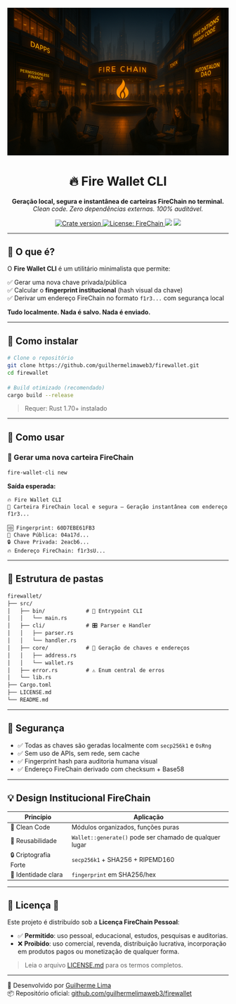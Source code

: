 <p align="center">
  <img src="assets/banner.png" alt="Fire Wallet CLI Banner" />
</p>

<h1 align="center">🔥 Fire Wallet CLI</h1>
<p align="center">
  <strong>Geração local, segura e instantânea de carteiras FireChain no terminal.</strong><br />
  <em>Clean code. Zero dependências externas. 100% auditável.</em>
</p>

<p align="center">
  <a href="https://crates.io/crates/fire-wallet-cli">
    <img src="https://img.shields.io/crates/v/fire-wallet-cli?style=for-the-badge&color=firebrick" alt="Crate version" />
  </a>
  <a href="https://github.com/guilhermelimaweb3/firewallet/blob/main/LICENSE.md">
    <img src="https://img.shields.io/badge/license-FireChain-red?style=for-the-badge" alt="License: FireChain" />
  </a>
  <img src="https://img.shields.io/badge/clean%20code-✓-blue?style=for-the-badge" />
  <img src="https://img.shields.io/badge/f1r3%20address-supported-orange?style=for-the-badge" />
</p>

---

## 🚀 O que é?

O **Fire Wallet CLI** é um utilitário minimalista que permite:

✅ Gerar uma nova chave privada/pública  
✅ Calcular o **fingerprint institucional** (hash visual da chave)  
✅ Derivar um endereço FireChain no formato `f1r3...` com segurança local

**Tudo localmente. Nada é salvo. Nada é enviado.**

---

## 🔧 Como instalar

```bash
# Clone o repositório
git clone https://github.com/guilhermelimaweb3/firewallet.git
cd firewallet

# Build otimizado (recomendado)
cargo build --release
```

> Requer: Rust 1.70+ instalado

---

## 🧪 Como usar

### 🧬 Gerar uma nova carteira FireChain

```bash
fire-wallet-cli new
```

**Saída esperada:**

```
🔥 Fire Wallet CLI
🔐 Carteira FireChain local e segura — Geração instantânea com endereço f1r3...

🆔 Fingerprint: 60D7EBE61FB3
🧠 Chave Pública: 04a17d...
🔒 Chave Privada: 2eacb6...
🔥 Endereço FireChain: f1r3sU...
```

---

## 🧠 Estrutura de pastas

```txt
firewallet/
├── src/
│   ├── bin/             # 🧭 Entrypoint CLI
│   │   └── main.rs
│   ├── cli/             # 🎛️ Parser e Handler
│   │   ├── parser.rs
│   │   └── handler.rs
│   ├── core/            # 🔐 Geração de chaves e endereços
│   │   ├── address.rs
│   │   └── wallet.rs
│   ├── error.rs         # ⚠️ Enum central de erros
│   └── lib.rs
├── Cargo.toml
├── LICENSE.md
└── README.md
```

---

## 🔐 Segurança

- ✅ Todas as chaves são geradas localmente com `secp256k1` e `OsRng`
- ✅ Sem uso de APIs, sem rede, sem cache
- ✅ Fingerprint hash para auditoria humana visual
- ✅ Endereço FireChain derivado com checksum + Base58

---

## 💡 Design Institucional FireChain

| Princípio | Aplicação |
|-----------|-----------|
| 🧼 Clean Code | Módulos organizados, funções puras |
| 🔁 Reusabilidade | `Wallet::generate()` pode ser chamado de qualquer lugar |
| 🔒 Criptografia Forte | `secp256k1` + SHA256 + RIPEMD160 |
| 🧠 Identidade clara | `fingerprint` em SHA256/hex |

---

## 📄 Licença 🔐

Este projeto é distribuído sob a **Licença FireChain Pessoal**:

- ✅ **Permitido**: uso pessoal, educacional, estudos, pesquisas e auditorias.
- ❌ **Proibido**: uso comercial, revenda, distribuição lucrativa, incorporação em produtos pagos ou monetização de qualquer forma.

> Leia o arquivo [LICENSE.md](./LICENSE.md) para os termos completos.

---

👤 Desenvolvido por [Guilherme Lima](https://www.linkedin.com/in/guilhermelimadev-web3/)  
📦 Repositório oficial: [github.com/guilhermelimaweb3/firewallet](https://github.com/guilhermelimaweb3/firewallet.git)
